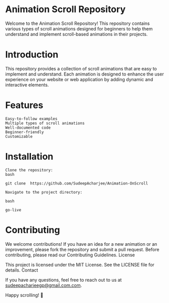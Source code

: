 # Animation Scroll Repository

Welcome to the Animation Scroll Repository! This repository contains various types of scroll animations designed for beginners to help them understand and implement scroll-based animations in their projects.
# Introduction

This repository provides a collection of scroll animations that are easy to implement and understand. Each animation is designed to enhance the user experience on your website or web application by adding dynamic and interactive elements.
# Features

    Easy-to-follow examples
    Multiple types of scroll animations
    Well-documented code
    Beginner-friendly
    Customizable

# Installation

    Clone the repository:
    bash

    git clone  https://github.com/SudeepAcharjee/Animation-OnScroll

    Navigate to the project directory:
 
    bash

    go-live

# Contributing

We welcome contributions! If you have an idea for a new animation or an improvement, please fork the repository and submit a pull request. Before contributing, please read our Contributing Guidelines.
License

This project is licensed under the MIT License. See the LICENSE file for details.
Contact

If you have any questions, feel free to reach out to us at sudeepacharjeegp@gmail.com.com.

Happy scrolling! 🎉